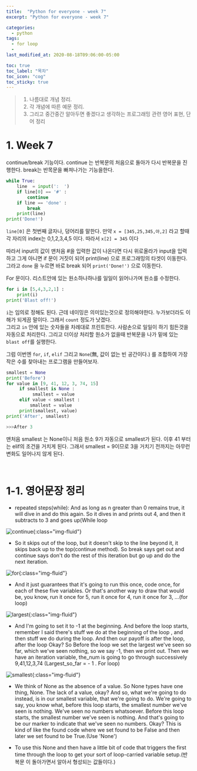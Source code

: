 ```yaml
---
title:  "Python for everyone - week 7"
excerpt: "Python for everyone - week 7"

categories:
  - python
tags:
  - for loop
  - 
last_modified_at: 2020-08-18T09:06:00-05:00

toc: true
toc_label: "목차"
toc_icon: "cog"
toc_sticky: true
---
```


> 1. 나름대로 개념 정리.  
> 2. 각 개념에 따른 예문 정리.  
> 3. 그리고 중간중간 알아두면 좋겠다고 생각하는 프로그래밍 관련 영어 표현, 단어 정리


# 1. Week 7

continue/break 기능이다. continue 는 반복문의 처음으로 돌아가 다시 반복문을 진행한다. break는 반목문을 빠져나가는 기능을한다. 

```python
while True:
    line  = input(':  ')
    if line[0] == '#' :
        continue
    if line == 'done' :
        break
    print(line)
print('Done!')
```

`line[0]` 은 첫번째 글자나, 덩어리를 말한다. 만약 `x = [345,25,345,아,2]` 라고 할때 각 자리의 index는 0,1,2,3,4,5 이다. 따라서 `x[2] = 345` 이다

따라서 input의 값이 맨처음 #을 입력한 값이 나온다면 다시 위로올라가 input을 입력하고 그게 아니면 if 문이 거짓이 되어  print(line) 으로 프로그래밍의 타겟이 이동한다. 그라고 `done` 을 누르면 바로 break 되어 `print('Done!')` 으로 이동한다.

For 문이다. 리스트안에 있는 원소하나하나를 일일이 읽어나가며 원소를 수정한다. 

```python
for i in [5,4,3,2,1] :
    print(i)
print('Blast off!')
```

`i`는 임의로 정해도 된다. 근데 네이밍은 의미있는것으로 정의해야한다. 누가보더라도 이해가 되게끔 말이다. 그래서 `count` 정도가 낫겠다.  
 그리고 `in` 안에 있는 숫자들을 차례대로 프린트한다. 사람손으로 일일이 하기 힘든것을 자동으로 처리한다. 그리고 더이상 처리할 원소가 없을때 반복문을 나가 밑에 있는 `blast off`를 실행한다.


그럼 이번엔 `for`, `if`, `elif` 그리고 `None`(無, 값이 없는 빈 공간이다.) 를 조합하여 가장 작은 수를 찾아내는 프로그램을 만들어보자.

```python
smallest = None
print('Before')
for value in [9, 41, 12, 3, 74, 15]
     if smallest is None :
          smallest = value
     elif value < smallest :
         smallest = value
     print(smallest, value)
print('After', smallest)

>>>After 3
```

맨처음 smallest 는 None이니 처음 원소 9가 자동으로 smallest가 된다. 이후 41 부터는 elif의 조건을 거치게 된다. 그래서 smallest = 9이므로 3을 거치기 전까지는 아무런 변화도 일어나지 않게 된다. 

</br>

# 1-1. 영어문장 정리

- repeated steps(while): And as long as n greater than 0 remains true, it will dive in and do this again. So it dives in and prints out 4, and then it subtracts to 3 and goes up(While loop

![continue](https://yeonghunko.github.io/assets/img/coursera-python/continue.png){:class="img-fluid"}

- So it skips out of the loop, but it doesn't skip to the line beyond it, it skips back up to the top(continue method). So break says get out and continue says don't do the rest of this iteration but go up and do the next iteration.	


![for](https://yeonghunko.github.io/assets/img/coursera-python/for.png){:class="img-fluid"}

- And it just guarantees that it's going to run this once, code once, for each of these five variables. Or that's another way to draw that would be, you know, run it once for 5, run it once for 4, run it once for 3, …(for loop)


![largest](https://yeonghunko.github.io/assets/img/coursera-python/largest.png){:class="img-fluid"}

- And I'm going to set it to -1 at the beginning. And before the loop starts, remember I said there's stuff we do at the beginning of the loop , and then stuff we do during the loop. And then our payoff is after the loop, after the loop Okay? So Before the loop we set the largest we've seen so far, which we've seen nothing, so we say -1, then we print out. Then we have an iteration variable, the_num is going to go through successively 9,41,12,3,74 (Largest_so_far = - 1 . For loop)


![smallest](https://yeonghunko.github.io/assets/img/coursera-python/smallest.png){:class="img-fluid"}

- We think of None as the absence of a value. So None types have one thing, None. The lack of a value, okay? And so, what we're going to do instead, is in our smallest variable, that we're going to do. We're going to say, you know what, before this loop starts, the smallest number we've seen is nothing. We've seen no numbers whatsoever. Before this loop starts, the smallest number we've seen is nothing. And that's going to be our marker to indicate that we've seen no numbers. Okay? This is kind of like the found code where we set found to be False and then later we set found to be True.(Use 'None')  

- To use this None and then have a little bit of code that triggers the first time through the loop to get your sort of loop-carried variable setup.(반복문 이 돌아가면서 알아서 형성되는 값들이다.)
